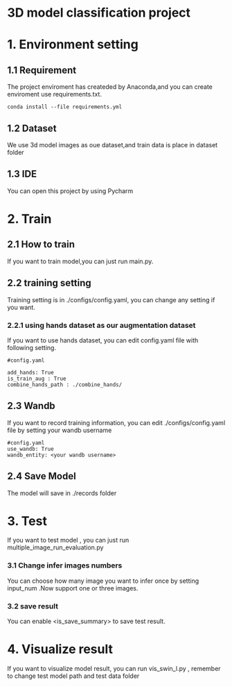# 3D model classification project
# 1. Environment setting
## 1.1 Requirement
The project enviroment has createded by Anaconda,and you can create enviroment use requirements.txt.
```
conda install --file requirements.yml
``` 

## 1.2 Dataset
We use 3d model images as oue dataset,and 
train data is place in dataset folder
## 1.3 IDE
You can open this project by using Pycharm

# 2. Train

## 2.1 How to train
If you want to train model,you can just run main.py.

## 2.2 training setting
Training setting is in ./configs/config.yaml, you can change any setting if you want.
### 2.2.1 using hands dataset as our augmentation dataset
If you want to use hands dataset, you can edit config.yaml file with following setting.
 
```
#config.yaml

add_hands: True
is_train_aug : True
combine_hands_path : ./combine_hands/ 
```

## 2.3 Wandb
If you want to record training information, you can edit ./configs/config.yaml file by setting your wandb username
 
```
#config.yaml
use_wandb: True
wandb_entity: <your wandb username>
```

## 2.4 Save Model
The model will save in ./records folder


# 3. Test

If you want to test model , you can just run multiple_image_run_evaluation.py

 ### 3.1 Change infer images numbers
You can choose how many image you  want to infer once by setting input_num .Now support one or three images.

 ### 3.2 save result
 You can enable <is_save_summary> to save test result.

# 4. Visualize result

If you want to visualize model result, you can run vis_swin_l.py , remember to change test model path and test data folder